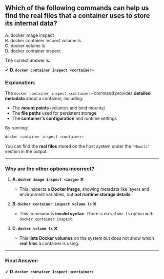 ## Which of the following commands can help us find the real files that a container uses to store its internal data? 
A. docker image inspect <image>  
B. docker container inspect volume ls  
C. docker volume ls  
D. docker container inspect <container>  



The correct answer is:  

✔ **D. `docker container inspect <container>`**  

### **Explanation:**  
The `docker container inspect <container>` command provides **detailed metadata** about a container, including:  
- The **mount points** (volumes and bind mounts)  
- The **file paths** used for persistent storage  
- The **container's configuration** and runtime settings  

By running:  
```sh
docker container inspect <container>
```
You can find the **real files** stored on the host system under the `"Mounts"` section in the output.

---

### **Why are the other options incorrect?**  

1. **A. `docker image inspect <image>`** ❌  
   - This inspects a **Docker image**, showing metadata like layers and environment variables, but **not runtime storage details**.  

2. **B. `docker container inspect volume ls`** ❌  
   - This command is **invalid syntax**. There is no `volume ls` option with `docker container inspect`.  

3. **C. `docker volume ls`** ❌  
   - This **lists Docker volumes** on the system but does not show which **real files** a container is using.  

---

### **Final Answer:**  
✔ **D. `docker container inspect <container>`**
